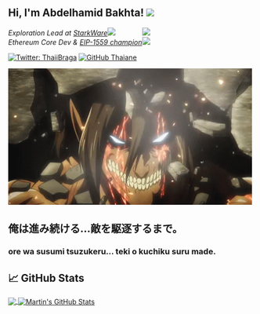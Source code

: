 <h2> Hi, I'm Abdelhamid Bakhta! <img src="https://media4.giphy.com/media/SaSAUwiGPsPtswfPRk/giphy.gif" width="50"></h2>

<img align='right' src="https://media0.giphy.com/media/SV0LuYdSMmKEklpZKs/giphy.gif" width="230">
<p><em>Exploration Lead at <a href="https://starkware.co/">StarkWare</a><img src="https://media2.giphy.com/media/9x55tYxEVrI04pKHl1/giphy.gif" width="30">
</em><br /><em>Ethereum Core Dev & <a href="https://eips.ethereum.org/EIPS/eip-1559">EIP-1559 champion</a><img src="https://media2.giphy.com/media/WZbiJmZsWiDXDVjZCz/giphy.gif" width="30"></em></p>

[![Twitter: ThaiiBraga](https://img.shields.io/twitter/follow/dimahledba?style=social)](https://twitter.com/dimahledba)
[![GitHub Thaiane](https://img.shields.io/github/followers/abdelhamidbakhta?label=follow&style=social)](https://github.com/abdelhamidbakhta)

![](./resources/eren_titan.gif)

<h2>
俺は進み続ける…敵を駆逐するまで。
</h2>
<h3>
ore wa susumi tsuzukeru… teki o kuchiku suru made.
</h3>

## &#x1f4c8; GitHub Stats

<a href="https://github.com/abdelhamidbakhta/abdelhamidbakhta">
  <img align="center" src="https://github-readme-stats.vercel.app/api/top-langs/?username=abdelhamidbakhta&hide=java,html,tex,vue,javascript&title_color=ffffff&text_color=c9cacc&icon_color=2bbc8a&bg_color=1d1f21&langs_count=3" />
</a>
<a href="https://github.com/abdelhamidbakhta/abdelhamidbakhta">
  <img align="center" src="https://github-readme-stats.vercel.app/api?username=abdelhamidbakhta&show_icons=true&line_height=27&count_private=true&title_color=ffffff&text_color=c9cacc&icon_color=2bbc8a&bg_color=1d1f21" alt="Martin's GitHub Stats" />
</a>